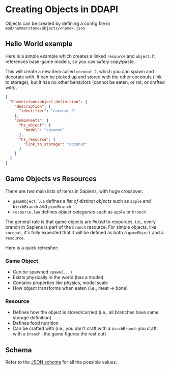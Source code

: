 # Creating Objects in DDAPI

Objects can be created by defining a config file in `mod/hammerstone/objects/<name>.json`

## Hello World example

Here is a simple example which creates a linked `resource` and `object`. It references base-game models, so you can safely copy/paste.

This will create a new item called `coconut_2`, which you can spawn and decorate with. It can be picked up and stored with the other coconuts (link to storage), but
it has no other behaviors (cannot be eaten, or rot, or crafted with).

```json
{
  "hammerstone:object_definition": {
    "description": {
      "identifier": "coconut_2"
    },
    "components": {
      "hs_object": {
        "model": "coconut"
      },
      "hs_resource": {
        "link_to_storage": "coconut"
      }
    }
  }
}
```

## Game Objects vs Resources

There are two main lists of items in Sapiens, with huge crossover:

- `gameObject.lua` defines a _list of distinct objects_ such as `apple` and `birchBranch` and `pineBranch`
- `resource.lua` defines _object categories_ such as `apple` or `branch`

The general rule is that game objects are _linked_ to resources. i.e., every branch in Sapiens is part of the `branch` resource. For simple objects, like `coconut`, it's fully
expected that it will be defined as both a `gameObject` and a `resource`.

Here is a quick refresher:

### Game Object

- Can be spawned `spawn(...)`
- Exists physically in the world (has a model)
- Contains properties like physics, model scale
- How object transforms when eaten (i.e., meat -> bone)

### Resource

- Defines how the object is stored/carried (i.e., all branches have same storage definition)
- Defines food nutrition
- Can be crafted with (i.e., you don't craft with a `birchBranch` you craft with a `branch` -the game figures the rest out)

## Schema
Refer to the [JSON schema](https://github.com/Sapiens-OSS/hammerstone-schemas/blob/main/schemas/object.schema.json) for all the possible values.
